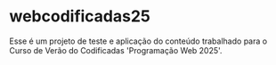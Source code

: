 # webcodificadas25

Esse é um projeto de teste e aplicação do conteúdo trabalhado para o Curso de Verão do Codificadas 'Programação Web 2025'.